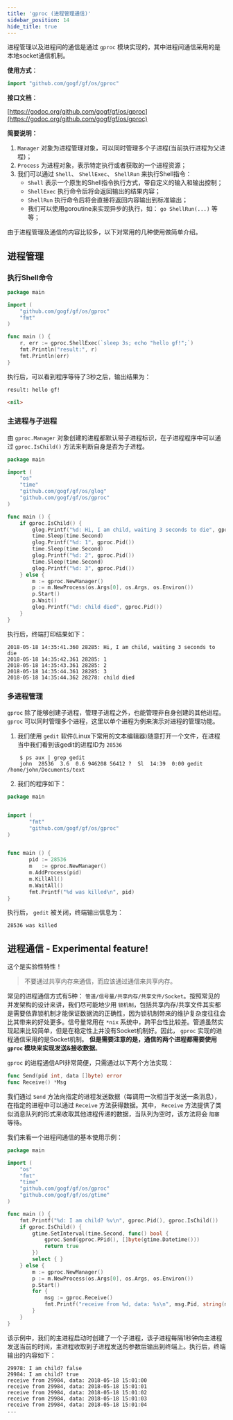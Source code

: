 ```yaml
---
title: 'gproc (进程管理通信)'
sidebar_position: 14
hide_title: true
---
```


进程管理以及进程间的通信是通过 `gproc` 模块实现的，其中进程间通信采用的是本地socket通信机制。

**使用方式**：

```  go
import "github.com/gogf/gf/os/gproc"

```

**接口文档**：

[https://godoc.org/github.com/gogf/gf/os/gproc](https://godoc.org/github.com/gogf/gf/os/gproc)

**简要说明：**

1. `Manager` 对象为进程管理对象，可以同时管理多个子进程(当前执行进程为父进程)；
2. `Process` 为进程对象，表示特定执行或者获取的一个进程资源；
3. 我们可以通过 `Shell`、 `ShellExec`、 `ShellRun` 来执行Shell指令：
   - `Shell` 表示一个原生的Shell指令执行方式，带自定义的输入和输出控制；
   - `ShellExec` 执行命令后将会返回输出的结果内容；
   - `ShellRun` 执行命令后将会直接将返回内容输出到标准输出；
   - 我们可以使用goroutine来实现异步的执行，如： `go ShellRun(...)` 等等；

由于进程管理及通信的内容比较多，以下对常用的几种使用做简单介绍。

## 进程管理

### 执行Shell命令

```  go
package main

import (
    "github.com/gogf/gf/os/gproc"
    "fmt"
)

func main () {
    r, err := gproc.ShellExec(`sleep 3s; echo "hello gf!";`)
    fmt.Println("result:", r)
    fmt.Println(err)
}

```

执行后，可以看到程序等待了3秒之后，输出结果为：

``` html
result: hello gf!

<nil>

```

### 主进程与子进程

由 `gproc.Manager` 对象创建的进程都默认带子进程标识，在子进程程序中可以通过 `gproc.IsChild()` 方法来判断自身是否为子进程。

```  go
package main

import (
    "os"
    "time"
    "github.com/gogf/gf/os/glog"
    "github.com/gogf/gf/os/gproc"
)

func main () {
    if gproc.IsChild() {
        glog.Printf("%d: Hi, I am child, waiting 3 seconds to die", gproc.Pid())
        time.Sleep(time.Second)
        glog.Printf("%d: 1", gproc.Pid())
        time.Sleep(time.Second)
        glog.Printf("%d: 2", gproc.Pid())
        time.Sleep(time.Second)
        glog.Printf("%d: 3", gproc.Pid())
    } else {
        m := gproc.NewManager()
        p := m.NewProcess(os.Args[0], os.Args, os.Environ())
        p.Start()
        p.Wait()
        glog.Printf("%d: child died", gproc.Pid())
    }
}

```

执行后，终端打印结果如下：

```  shell
2018-05-18 14:35:41.360 28285: Hi, I am child, waiting 3 seconds to die
2018-05-18 14:35:42.361 28285: 1
2018-05-18 14:35:43.361 28285: 2
2018-05-18 14:35:44.361 28285: 3
2018-05-18 14:35:44.362 28278: child died

```

### 多进程管理

`gproc` 除了能够创建子进程，管理子进程之外，也能管理非自身创建的其他进程。 `gproc` 可以同时管理多个进程，这里以单个进程为例来演示对进程的管理功能。

1. 我们使用 `gedit` 软件(Linux下常用的文本编辑器)随意打开一个文件，在进程当中我们看到该gedit的进程ID为 `28536`




```  shell
    $ ps aux | grep gedit
    john  28536  3.6  0.6 946208 56412 ?  Sl  14:39  0:00 gedit /home/john/Documents/text
```

2. 我们的程序如下：




```  go
package main


import (
       "fmt"
       "github.com/gogf/gf/os/gproc"
)


func main () {
       pid := 28536
       m   := gproc.NewManager()
       m.AddProcess(pid)
       m.KillAll()
       m.WaitAll()
       fmt.Printf("%d was killed\n", pid)
}

```


执行后， `gedit` 被关闭，终端输出信息为：




```  shell
28536 was killed

```


## 进程通信 \- Experimental feature!

这个是实验性特性！

> 不要通过共享内存来通信，而应该通过通信来共享内存。

常见的进程通信方式有5种： `管道/信号量/共享内存/共享文件/Socket`。按照常见的并发架构的设计来讲，我们尽可能地少用 `锁机制`，包括共享内存/共享文件其实都是需要依靠锁机制才能保证数据流的正确性，因为锁机制带来的维护复杂度往往会比其带来的好处更多。信号量常用在 `*nix` 系统中，跨平台性比较差。管道虽然实现起来比较简单，但是在稳定性上并没有Socket机制好。因此， `gproc` 实现的进程通信采用的是Socket机制。 **但是需要注意的是，通信的两个进程都需要使用 `gproc` 模块来实现发送&接收数据**。

`gproc` 的进程通信API非常简便，只需通过以下两个方法实现：

```  go
func Send(pid int, data []byte) error
func Receive() *Msg

```

我们通过 `Send` 方法向指定的进程发送数据（每调用一次相当于发送一条消息），在指定的进程中可以通过 `Receive` 方法获得数据。其中， `Receive` 方法提供了类似消息队列的形式来收取其他进程传递的数据，当队列为空时，该方法将会 `阻塞` 等待。

我们来看一个进程间通信的基本使用示例：

```  go
package main

import (
    "os"
    "fmt"
    "time"
    "github.com/gogf/gf/os/gproc"
    "github.com/gogf/gf/os/gtime"
)

func main () {
    fmt.Printf("%d: I am child? %v\n", gproc.Pid(), gproc.IsChild())
    if gproc.IsChild() {
        gtime.SetInterval(time.Second, func() bool {
            gproc.Send(gproc.PPid(), []byte(gtime.Datetime()))
            return true
        })
        select { }
    } else {
        m := gproc.NewManager()
        p := m.NewProcess(os.Args[0], os.Args, os.Environ())
        p.Start()
        for {
            msg := gproc.Receive()
            fmt.Printf("receive from %d, data: %s\n", msg.Pid, string(msg.Data))
        }
    }
}

```

该示例中，我们的主进程启动时创建了一个子进程，该子进程每隔1秒钟向主进程发送当前的时间，主进程收取到子进程发送的参数后输出到终端上。执行后，终端输出的内容如下：

```  shell
29978: I am child? false
29984: I am child? true
receive from 29984, data: 2018-05-18 15:01:00
receive from 29984, data: 2018-05-18 15:01:01
receive from 29984, data: 2018-05-18 15:01:02
receive from 29984, data: 2018-05-18 15:01:03
receive from 29984, data: 2018-05-18 15:01:04
...

```